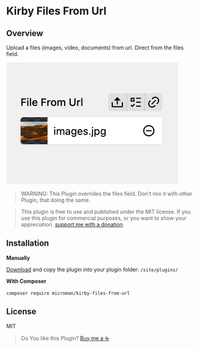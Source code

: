 # Kirby Files From Url

## Overview

Upload a files (images, video, documents) from url. Direct from the files field.

![Files From Url](./.github/screenshot.png)

> WARNING: This Plugin overrides the files field. Don't mix it with other Plugin, that doing the same.

> This plugin is free to use and published under the MIT license. If you use this plugin for commercial purposes, or you want to show your appreciation. [support me with a donation](https://license.microman.ch/?product=904955).

## Installation

**Manually**

[Download](https://github.com/youngcut/kirby-files-from-url) and copy the plugin into your plugin folder: `/site/plugins/`

**With Composer**

`composer require microman/kirby-files-from-url`

## License

MIT

> Do You like this Plugin? [Buy me a ☕️](https://license.microman.ch/?product=904955)